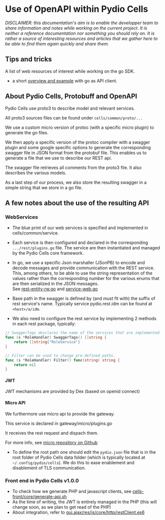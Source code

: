 # Use of OpenAPI within Pydio Cells

_DISCLAIMER: this documentation's aim is to enable the developper team to share information and notes while working on the current project. It is neither a reference documentation nor something you should rely on. It is rather a source of interesting resources and articles that we gather here to be able to find them again quickly and share them._

## Tips and tricks

A list of web resources of interest while working on the go SDK.

- a short [overview and example](https://medium.com/@marcus.olsson/writing-a-go-client-for-your-restful-api-c193a2f4998c) with go as API client.

## About Pydio Cells, Protobuff and OpenAPI

Pydio Cells use proto3 to describe model and relevant services.

All proto3 sources files can be found under `cells/common/proto/...`

We use a custom micro version of protoc (with a specific micro plugin) to generate the go files.

We then apply a specific version of the protoc compiler with a swagger plugin and some google specific options to generate the corresponding swagger file in JSON format from the protobuf file.
This enables us to generate a file that we use to describe our REST api.

The swagger file retrieves all comments from the proto3 file. It also describes the various models.

As a last step of our process, we also store the resulting swagger in a simple string that we store in a go file.

## A few notes about the use of the resulting API

### WebServices

- The blue print of our web services is specified and implemented in cells/common/service.
- Each service is then configured and declared in the corresponding `.../rest/plugins.go` file. The service are then instantiated and managed by the Pydio Cells core framework.
- In go, we use a specific Json marshaller (JSonPB) to encode and decode messages and provide communication with the REST service.  
    This, among others, to be able to use the string representation of the values rather than the corresponding number for the various enums that are then serialized in the JSON messages.  
    See [rest-entity-rw.go](https://github.com/pydio/cells/blob/master/common/service/rest-entity-rw.go) and [service-web.go](https://github.com/pydio/cells/blob/master/common/service/service-web.go) 

- Base path in the swagger is defined by (and must fit with) the suffix of rest service's name. Typically service pydio.rest.idm can be found at `<host>/a/idm`.
- We also need to configure the rest service by implementing 2 methods in each rest package, typically:

```go
// SwaggerTags desclares the name of the services that are implemented by this struct.
func (s *RoleHandler) SwaggerTags() []string {
    return []string{"RoleService"}
}

// Filter can be used to change pre-defined paths.
func (s *RoleHandler) Filter() func(string) string {
    return nil
}
```

#### JWT

JWT mechanisms are provided by Dex (based on openid connect) 

#### Micro API

We furthermore use micro api to provide the gateway.

This service is declared in gateway/micro/plugins.go

It receives the rest request and dispach them.

For more info, see [micro repository on Github](https://github.com/micro/micro)

- To define the root path one should edit the `pydio.json` file that is in the root folder of Pydio Cells data folder (which is typically located at `~/.config/pydio/cells`). We do this to ease enablement and disablement of TLS communication. 

### Front end in Pydio Cells v1.0.0

- To check how we generate PHP and javascript clients, see  [cells-front/core/generate-api.sh](https://github.com/pydio/cells-front/blob/master/core/generate-api.sh)
- As the time of writing, the JWT is entirely managed in the PHP (this will change soon, as we plan to get read of the PHP)
- About integration, refer to [gui.ajax/res/js/core/http/restClient.es6](https://github.com/pydio/cells-front/blob/master/gui.ajax/res/js/core/http/restClient.es6)

